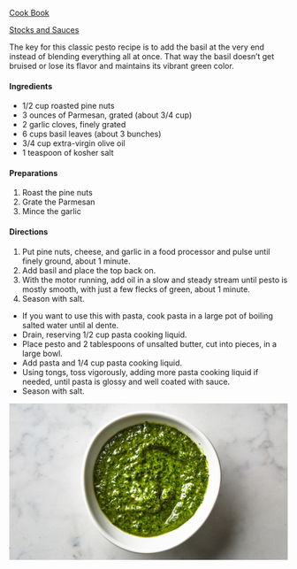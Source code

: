 [Cook Book](https://github.com/vmsmith/CookBook/blob/master/README.md)  

[Stocks and Sauces](https://github.com/vmsmith/CookBook/blob/master/stocks_sauces.md)  

The key for this classic pesto recipe is to add the basil at the very end instead of blending everything all at once. That way the basil doesn’t get bruised or lose its flavor and maintains its vibrant green color. 

#### Ingredients  

* 1/2 cup roasted pine nuts
* 3 ounces of Parmesan, grated (about 3/4 cup)
* 2 garlic cloves, finely grated
* 6 cups basil leaves (about 3 bunches)
* 3/4 cup extra-virgin olive oil
* 1 teaspoon of kosher salt

#### Preparations  

1. Roast the pine nuts  
2. Grate the Parmesan  
3. Mince the garlic  

#### Directions  

1. Put pine nuts, cheese, and garlic in a food processor and pulse until finely ground, about 1 minute.  
2. Add basil and place the top back on.  
3. With the motor running, add oil in a slow and steady stream until pesto is mostly smooth, with just a few flecks of green, about 1 minute.  
4. Season with salt.  

* If you want to use this with pasta, cook pasta in a large pot of boiling salted water until al dente.  
* Drain, reserving 1/2 cup pasta cooking liquid.  
* Place pesto and 2 tablespoons of unsalted butter, cut into pieces, in a large bowl.  
* Add pasta and 1/4 cup pasta cooking liquid.  
* Using tongs, toss vigorously, adding more pasta cooking liquid if needed, until pasta is glossy and well coated with sauce.  
* Season with salt.

![Green Pesto](https://github.com/vmsmith/CookBook/blob/master/graphics/ba-best-pesto-1.jpg)
